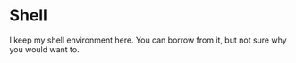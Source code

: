 Shell
=====

I keep my shell environment here. You can borrow from it, but not sure why you would want to.
